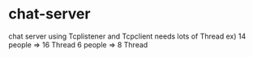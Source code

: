 # chat-server
chat server using Tcplistener and Tcpclient
needs lots of Thread
ex) 14 people => 16 Thread
    6 people => 8 Thread
